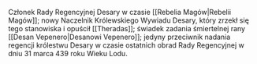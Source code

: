 Członek Rady Regencyjnej Desary w czasie [[Rebelia Magów|Rebelii Magów]]; nowy Naczelnik Królewskiego Wywiadu Desary, który zrzekł się tego stanowiska i opuścił [[Theradas]]; świadek zadania śmiertelnej rany [[Desan Vepenero|Desanowi Vepenero]]; jedyny przeciwnik nadania regencji królestwu Desary w czasie ostatnich obrad Rady Regencyjnej w dniu 31 marca 439 roku Wieku Lodu.